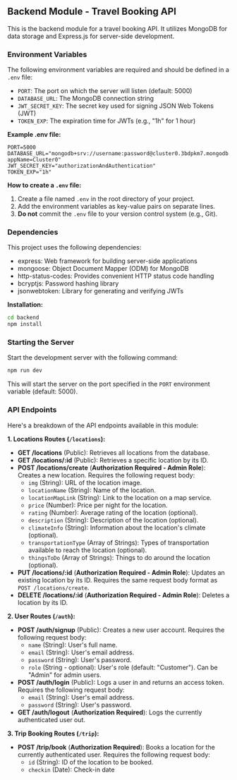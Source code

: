 ## Backend Module - Travel Booking API

This is the backend module for a travel booking API. It utilizes MongoDB for data storage and Express.js for server-side development.

### Environment Variables

The following environment variables are required and should be defined in a `.env` file:

* `PORT`: The port on which the server will listen (default: 5000)
* `DATABASE_URL`: The MongoDB connection string
* `JWT_SECRET_KEY`: The secret key used for signing JSON Web Tokens (JWT)
* `TOKEN_EXP`: The expiration time for JWTs (e.g., "1h" for 1 hour)

**Example .env file:**

```
PORT=5000
DATABASE_URL="mongodb+srv://username:password@cluster0.3bdpkm7.mongodb.net/?appName=Cluster0"
JWT_SECRET_KEY="authorizationAndAuthentication"
TOKEN_EXP="1h"
```

**How to create a `.env` file:**

1. Create a file named `.env` in the root directory of your project.
2. Add the environment variables as key-value pairs on separate lines.
3. **Do not** commit the `.env` file to your version control system (e.g., Git).

### Dependencies

This project uses the following dependencies:

* express: Web framework for building server-side applications
* mongoose: Object Document Mapper (ODM) for MongoDB
* http-status-codes: Provides convenient HTTP status code handling
* bcryptjs: Password hashing library
* jsonwebtoken: Library for generating and verifying JWTs

**Installation:**

```bash
cd backend
npm install
```

### Starting the Server

Start the development server with the following command:

```bash
npm run dev
```

This will start the server on the port specified in the `PORT` environment variable (default: 5000).

### API Endpoints

Here's a breakdown of the API endpoints available in this module:

**1. Locations Routes (`/locations`):**

* **GET /locations** (Public): Retrieves all locations from the database.
* **GET /locations/:id** (Public): Retrieves a specific location by its ID.
* **POST /locations/create** (**Authorization Required - Admin Role**): Creates a new location. Requires the following request body:
    * `img` (String): URL of the location image.
    * `locationName` (String): Name of the location.
    * `locationMapLink` (String): Link to the location on a map service.
    * `price` (Number): Price per night for the location.
    * `rating` (Number): Average rating of the location (optional).
    * `description` (String): Description of the location (optional).
    * `climateInfo` (String): Information about the location's climate (optional).
    * `transportationType` (Array of Strings): Types of transportation available to reach the location (optional).
    * `thingsToDo` (Array of Strings): Things to do around the location (optional).
* **PUT /locations/:id** (**Authorization Required - Admin Role**): Updates an existing location by its ID. Requires the same request body format as `POST /locations/create`.
* **DELETE /locations/:id** (**Authorization Required - Admin Role**): Deletes a location by its ID.

**2. User Routes (`/auth`):**

* **POST /auth/signup** (Public): Creates a new user account. Requires the following request body:
    * `name` (String): User's full name.
    * `email` (String): User's email address.
    * `password` (String): User's password.
    * `role` (String - optional): User's role (default: "Customer"). Can be "Admin" for admin users.
* **POST /auth/login** (Public): Logs a user in and returns an access token. Requires the following request body:
    * `email` (String): User's email address.
    * `password` (String): User's password.
* **GET /auth/logout** (**Authorization Required**): Logs the currently authenticated user out.

**3. Trip Booking Routes (`/trip`):**

* **POST /trip/book** (**Authorization Required**): Books a location for the currently authenticated user. Requires the following request body:
    * `id` (String): ID of the location to be booked.
    * `checkin` (Date): Check-in date